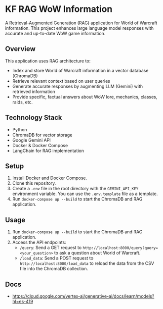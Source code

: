 # KF RAG WoW Information

A Retrieval-Augmented Generation (RAG) application for World of Warcraft information. This project enhances large language model responses with accurate and up-to-date WoW game information.

## Overview

This application uses RAG architecture to:
- Index and store World of Warcraft information in a vector database (ChromaDB)
- Retrieve relevant context based on user queries
- Generate accurate responses by augmenting LLM (Gemini) with retrieved information
- Provide specific, factual answers about WoW lore, mechanics, classes, raids, etc.

## Technology Stack

- Python
- ChromaDB for vector storage
- Google Gemini API
- Docker & Docker Compose
- LangChain for RAG implementation

## Setup

1.  Install Docker and Docker Compose.
2.  Clone this repository.
3.  Create a `.env` file in the root directory with the `GEMINI_API_KEY` environment variable. You can use the `.env.template` file as a template.
4.  Run `docker-compose up --build` to start the ChromaDB and RAG application.

## Usage

1.  Run `docker-compose up --build` to start the ChromaDB and RAG application.
2.  Access the API endpoints:
    *   `/query`:  Send a GET request to `http://localhost:8000/query?query=<your_question>` to ask a question about World of Warcraft.
    *   `/load_data`: Send a POST request to `http://localhost:8000/load_data` to reload the data from the CSV file into the ChromaDB collection.

## Docs

- https://cloud.google.com/vertex-ai/generative-ai/docs/learn/models?hl=es-419